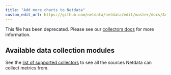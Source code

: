 ```yaml
---
title: "Add more charts to Netdata"
custom_edit_url: https://github.com/netdata/netdata/edit/master/docs/Add-more-charts-to-netdata.md
---
```




This file has been deprecated. Please see our [collectors docs](/docs/agent/collectors) for more information. 

## Available data collection modules

See the [list of supported collectors](/docs/agent/collectors/collectors) to see all the sources Netdata can collect metrics
from.


